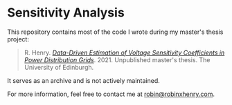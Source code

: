 # Sensitivity Analysis

This repository contains most of the code I wrote during my master's thesis project:

> R. Henry. [*Data-Driven Estimation of Voltage Sensitivity Coefficients in Power Distribution Grids*](https://www.robinxhenry.com/pdf/thesis.pdf). 2021. Unpublished master's thesis. The University of Edinburgh.

It serves as an archive and is not actively maintained.

For more information, feel free to contact me at robin@robinxhenry.com. 
